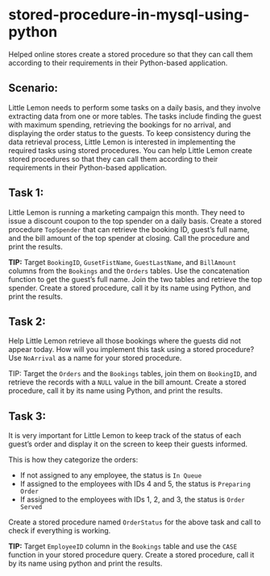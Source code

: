# stored-procedure-in-mysql-using-python
Helped online stores create a stored procedure so that they can call them according to their requirements in their Python-based application. 
## Scenario: 

Little Lemon needs to perform some tasks on a daily basis, and they involve extracting data from one or more tables. The tasks include finding the guest with maximum spending, retrieving the bookings for no arrival, and displaying the order status to the guests. To keep consistency during the data retrieval process, Little Lemon is interested in implementing the required tasks using stored procedures. You can help Little Lemon create stored procedures so that they can call them according to their requirements in their Python-based application. 

## Task 1:

Little Lemon is running a marketing campaign this month. They need to issue a discount coupon to the top spender on a daily basis. Create a stored procedure `TopSpender` that can retrieve the booking ID, guest’s full name, and the bill amount of the top spender at closing. Call the procedure and print the results.   

**TIP:** Target `BookingID`, `GusetFistName`, `GuestLastName`, and `BillAmount` columns from the `Bookings` and the `Orders` tables. Use the concatenation function to get the guest’s full name. Join the two tables and retrieve the top spender. Create a stored procedure, call it by its name using Python, and print the results. 

## Task 2:

Help Little Lemon retrieve all those bookings where the guests did not appear today. How will you implement this task using a stored procedure? Use `NoArrival` as a name for your stored procedure.

TIP: Target the `Orders` and the `Bookings` tables, join them on `BookingID`, and retrieve the records with a `NULL` value in the bill amount. Create a stored procedure, call it by its name using Python, and print the results.


## Task 3:

It is very important for Little Lemon to keep track of the status of each guest’s order and display it on the screen to keep their guests informed.  

This is how they categorize the orders:

* If not assigned to any employee, the status is `In Queue` 
* If assigned to the employees with IDs 4 and 5, the status is `Preparing Order` 
* If assigned to the employees with IDs 1, 2, and 3, the status is `Order Served` 

Create a stored procedure named `OrderStatus` for the above task and call to check if everything is working.  

**TIP:** Target `EmployeeID` column in the `Bookings` table and use the `CASE` function in your stored procedure query. Create a stored procedure, call it by its name using python and print the results.  

